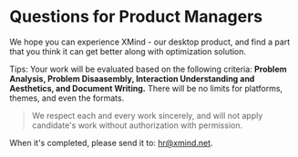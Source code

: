 # Questions for Product Managers

We hope you can experience XMind - our desktop product, and find a part that you think it can get better along with optimization solution.

Tips: Your work will be evaluated based on the following criteria: **Problem Analysis, Problem Disaasembly, Interaction Understanding and Aesthetics, and Document Writing.** There will be no limits for platforms, themes, and even the formats. 

> We respect each and every work sincerely, and will not apply candidate's work without authorization with permission.

When it's completed, please send it to: hr@xmind.net.